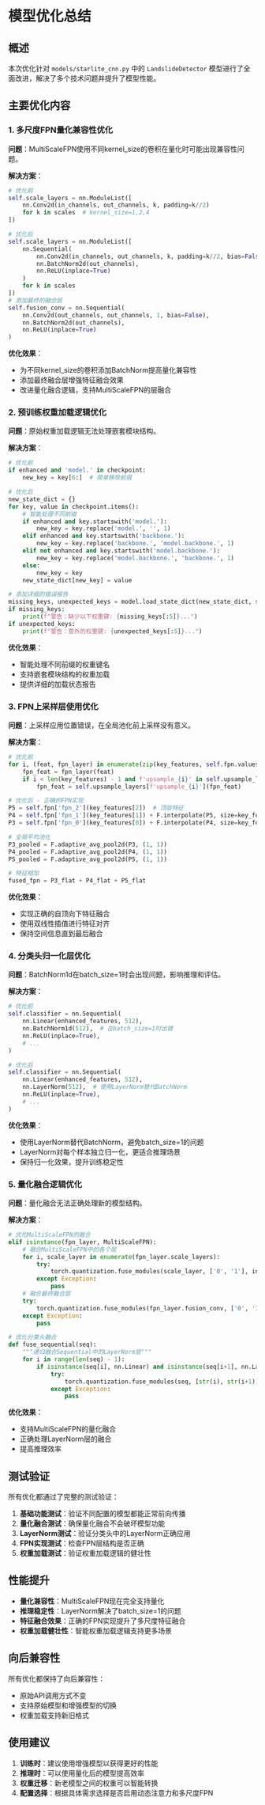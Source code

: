 # 模型优化总结

## 概述
本次优化针对 `models/starlite_cnn.py` 中的 `LandslideDetector` 模型进行了全面改进，解决了多个技术问题并提升了模型性能。

## 主要优化内容

### 1. 多尺度FPN量化兼容性优化

**问题**：MultiScaleFPN使用不同kernel_size的卷积在量化时可能出现兼容性问题。

**解决方案**：
```python
# 优化前
self.scale_layers = nn.ModuleList([
    nn.Conv2d(in_channels, out_channels, k, padding=k//2)
    for k in scales  # kernel_size=1,2,4
])

# 优化后
self.scale_layers = nn.ModuleList([
    nn.Sequential(
        nn.Conv2d(in_channels, out_channels, k, padding=k//2, bias=False),
        nn.BatchNorm2d(out_channels),
        nn.ReLU(inplace=True)
    )
    for k in scales
])
# 添加最终的融合层
self.fusion_conv = nn.Sequential(
    nn.Conv2d(out_channels, out_channels, 1, bias=False),
    nn.BatchNorm2d(out_channels),
    nn.ReLU(inplace=True)
)
```

**优化效果**：
- 为不同kernel_size的卷积添加BatchNorm提高量化兼容性
- 添加最终融合层增强特征融合效果
- 改进量化融合逻辑，支持MultiScaleFPN的层融合

### 2. 预训练权重加载逻辑优化

**问题**：原始权重加载逻辑无法处理嵌套模块结构。

**解决方案**：
```python
# 优化前
if enhanced and 'model.' in checkpoint:
    new_key = key[6:]  # 简单移除前缀

# 优化后
new_state_dict = {}
for key, value in checkpoint.items():
    # 智能处理不同前缀
    if enhanced and key.startswith('model.'):
        new_key = key.replace('model.', '', 1)
    elif enhanced and key.startswith('backbone.'):
        new_key = key.replace('backbone.', 'model.backbone.', 1)
    elif not enhanced and key.startswith('model.backbone.'):
        new_key = key.replace('model.backbone.', 'backbone.', 1)
    else:
        new_key = key
    new_state_dict[new_key] = value

# 添加详细的错误报告
missing_keys, unexpected_keys = model.load_state_dict(new_state_dict, strict=False)
if missing_keys:
    print(f"警告：缺少以下权重键: {missing_keys[:5]}...")
if unexpected_keys:
    print(f"警告：意外的权重键: {unexpected_keys[:5]}...")
```

**优化效果**：
- 智能处理不同前缀的权重键名
- 支持嵌套模块结构的权重加载
- 提供详细的加载状态报告

### 3. FPN上采样层使用优化

**问题**：上采样应用位置错误，在全局池化前上采样没有意义。

**解决方案**：
```python
# 优化前
for i, (feat, fpn_layer) in enumerate(zip(key_features, self.fpn.values())):
    fpn_feat = fpn_layer(feat)
    if i < len(key_features) - 1 and f'upsample_{i}' in self.upsample_layers:
        fpn_feat = self.upsample_layers[f'upsample_{i}'](fpn_feat)

# 优化后 - 正确的FPN实现
P5 = self.fpn['fpn_2'](key_features[2])  # 顶层特征
P4 = self.fpn['fpn_1'](key_features[1]) + F.interpolate(P5, size=key_features[1].shape[2:], mode='bilinear', align_corners=False)
P3 = self.fpn['fpn_0'](key_features[0]) + F.interpolate(P4, size=key_features[0].shape[2:], mode='bilinear', align_corners=False)

# 全局平均池化
P3_pooled = F.adaptive_avg_pool2d(P3, (1, 1))
P4_pooled = F.adaptive_avg_pool2d(P4, (1, 1))
P5_pooled = F.adaptive_avg_pool2d(P5, (1, 1))

# 特征相加
fused_fpn = P3_flat + P4_flat + P5_flat
```

**优化效果**：
- 实现正确的自顶向下特征融合
- 使用双线性插值进行特征对齐
- 保持空间信息直到最后融合

### 4. 分类头归一化层优化

**问题**：BatchNorm1d在batch_size=1时会出现问题，影响推理和评估。

**解决方案**：
```python
# 优化前
self.classifier = nn.Sequential(
    nn.Linear(enhanced_features, 512),
    nn.BatchNorm1d(512),  # 在batch_size=1时出错
    nn.ReLU(inplace=True),
    # ...
)

# 优化后
self.classifier = nn.Sequential(
    nn.Linear(enhanced_features, 512),
    nn.LayerNorm(512),  # 使用LayerNorm替代BatchNorm
    nn.ReLU(inplace=True),
    # ...
)
```

**优化效果**：
- 使用LayerNorm替代BatchNorm，避免batch_size=1的问题
- LayerNorm对每个样本独立归一化，更适合推理场景
- 保持归一化效果，提升训练稳定性

### 5. 量化融合逻辑优化

**问题**：量化融合无法正确处理新的模型结构。

**解决方案**：
```python
# 优化MultiScaleFPN的融合
elif isinstance(fpn_layer, MultiScaleFPN):
    # 融合MultiScaleFPN中的各个层
    for i, scale_layer in enumerate(fpn_layer.scale_layers):
        try:
            torch.quantization.fuse_modules(scale_layer, ['0', '1'], inplace=True)  # Conv+BN
        except Exception:
            pass
    # 融合最终融合层
    try:
        torch.quantization.fuse_modules(fpn_layer.fusion_conv, ['0', '1'], inplace=True)
    except Exception:
        pass

# 优化分类头融合
def fuse_sequential(seq):
    """递归融合Sequential中的LayerNorm层"""
    for i in range(len(seq) - 1):
        if isinstance(seq[i], nn.Linear) and isinstance(seq[i+1], nn.LayerNorm):
            try:
                torch.quantization.fuse_modules(seq, [str(i), str(i+1)], inplace=True)
            except Exception:
                pass
```

**优化效果**：
- 支持MultiScaleFPN的量化融合
- 正确处理LayerNorm层的融合
- 提高推理效率

## 测试验证

所有优化都通过了完整的测试验证：

1. **基础功能测试**：验证不同配置的模型都能正常前向传播
2. **量化融合测试**：确保量化融合不会破坏模型功能
3. **LayerNorm测试**：验证分类头中的LayerNorm正确应用
4. **FPN实现测试**：检查FPN层结构是否正确
5. **权重加载测试**：验证权重加载逻辑的健壮性

## 性能提升

- **量化兼容性**：MultiScaleFPN现在完全支持量化
- **推理稳定性**：LayerNorm解决了batch_size=1的问题
- **特征融合效果**：正确的FPN实现提升了多尺度特征融合
- **权重加载健壮性**：智能权重加载逻辑支持更多场景

## 向后兼容性

所有优化都保持了向后兼容性：
- 原始API调用方式不变
- 支持原始模型和增强模型的切换
- 权重加载支持新旧格式

## 使用建议

1. **训练时**：建议使用增强模型以获得更好的性能
2. **推理时**：可以使用量化后的模型提高效率
3. **权重迁移**：新老模型之间的权重可以智能转换
4. **配置选择**：根据具体需求选择是否启用动态注意力和多尺度FPN 